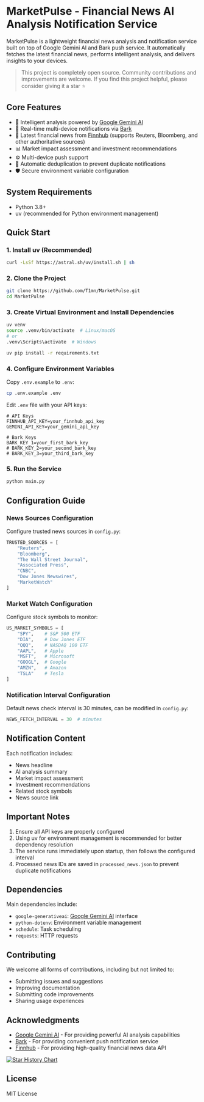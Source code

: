 # MarketPulse - Financial News AI Analysis Notification Service

MarketPulse is a lightweight financial news analysis and notification service built on top of Google Gemini AI and Bark push service. It automatically fetches the latest financial news, performs intelligent analysis, and delivers insights to your devices.

> This project is completely open source. Community contributions and improvements are welcome. If you find this project helpful, please consider giving it a star ⭐️

## Core Features

- 🤖 Intelligent analysis powered by [Google Gemini AI](https://github.com/google/generative-ai-python)
- 🔔 Real-time multi-device notifications via [Bark](https://github.com/Finb/Bark)
- 📰 Latest financial news from [Finnhub](https://finnhub.io/) (supports Reuters, Bloomberg, and other authoritative sources)
- 📊 Market impact assessment and investment recommendations
- ⚙️ Multi-device push support
- 🔄 Automatic deduplication to prevent duplicate notifications
- 🛡️ Secure environment variable configuration

## System Requirements

- Python 3.8+
- uv (recommended for Python environment management)

## Quick Start

### 1. Install uv (Recommended)

```bash
curl -LsSf https://astral.sh/uv/install.sh | sh
```

### 2. Clone the Project

```bash
git clone https://github.com/T1mn/MarketPulse.git
cd MarketPulse
```

### 3. Create Virtual Environment and Install Dependencies

```bash
uv venv
source .venv/bin/activate  # Linux/macOS
# or
.venv\Scripts\activate  # Windows

uv pip install -r requirements.txt
```

### 4. Configure Environment Variables

Copy `.env.example` to `.env`:

```bash
cp .env.example .env
```

Edit `.env` file with your API keys:

```env
# API Keys
FINNHUB_API_KEY=your_finnhub_api_key
GEMINI_API_KEY=your_gemini_api_key

# Bark Keys
BARK_KEY_1=your_first_bark_key
# BARK_KEY_2=your_second_bark_key
# BARK_KEY_3=your_third_bark_key
```

### 5. Run the Service

```bash
python main.py
```

## Configuration Guide

### News Sources Configuration

Configure trusted news sources in `config.py`:

```python
TRUSTED_SOURCES = [
    "Reuters",
    "Bloomberg",
    "The Wall Street Journal",
    "Associated Press",
    "CNBC",
    "Dow Jones Newswires",
    "MarketWatch"
]
```

### Market Watch Configuration

Configure stock symbols to monitor:

```python
US_MARKET_SYMBOLS = [
    "SPY",    # S&P 500 ETF
    "DIA",    # Dow Jones ETF
    "QQQ",    # NASDAQ 100 ETF
    "AAPL",   # Apple
    "MSFT",   # Microsoft
    "GOOGL",  # Google
    "AMZN",   # Amazon
    "TSLA"    # Tesla
]
```

### Notification Interval Configuration

Default news check interval is 30 minutes, can be modified in `config.py`:

```python
NEWS_FETCH_INTERVAL = 30  # minutes
```

## Notification Content

Each notification includes:
- News headline
- AI analysis summary
- Market impact assessment
- Investment recommendations
- Related stock symbols
- News source link

## Important Notes

1. Ensure all API keys are properly configured
2. Using uv for environment management is recommended for better dependency resolution
3. The service runs immediately upon startup, then follows the configured interval
4. Processed news IDs are saved in `processed_news.json` to prevent duplicate notifications

## Dependencies

Main dependencies include:
- `google-generativeai`: [Google Gemini AI](https://github.com/google/generative-ai-python) interface
- `python-dotenv`: Environment variable management
- `schedule`: Task scheduling
- `requests`: HTTP requests

## Contributing

We welcome all forms of contributions, including but not limited to:
- Submitting issues and suggestions
- Improving documentation
- Submitting code improvements
- Sharing usage experiences

## Acknowledgments

- [Google Gemini AI](https://github.com/google/generative-ai-python) - For providing powerful AI analysis capabilities
- [Bark](https://github.com/Finb/Bark) - For providing convenient push notification service
- [Finnhub](https://finnhub.io/) - For providing high-quality financial news data API

[![Star History Chart](https://api.star-history.com/svg?repos=T1mn/MarketPulse&type=Date)](https://www.star-history.com/#T1mn/MarketPulse&Date)

## License

MIT License 